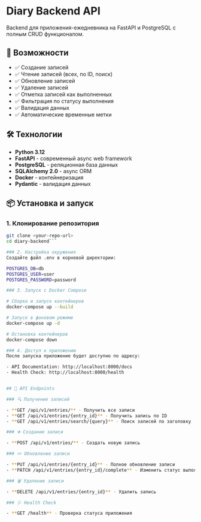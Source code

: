 # Diary Backend API

Backend для приложения-ежедневника на FastAPI и PostgreSQL с полным CRUD функционалом.

## 🚀 Возможности

- ✅ Создание записей
- ✅ Чтение записей (всех, по ID, поиск)
- ✅ Обновление записей
- ✅ Удаление записей
- ✅ Отметка записей как выполненных
- ✅ Фильтрация по статусу выполнения
- ✅ Валидация данных
- ✅ Автоматические временные метки

## 🛠️ Технологии

- **Python 3.12**
- **FastAPI** - современный async web framework
- **PostgreSQL** - реляционная база данных
- **SQLAlchemy 2.0** - async ORM
- **Docker** - контейнеризация
- **Pydantic** - валидация данных

## 📦 Установка и запуск

### 1. Клонирование репозитория
```bash
git clone <your-repo-url>
cd diary-backend```

### 2. Настройка окружения
Создайте файл .env в корневой директории:

POSTGRES_DB=db
POSTGRES_USER=user
POSTGRES_PASSWORD=password

### 3. Запуск с Docker Compose

# Сборка и запуск контейнеров
docker-compose up --build

# Запуск в фоновом режиме
docker-compose up -d

# Остановка контейнеров
docker-compose down

### 4. Доступ к приложению
После запуска приложение будет доступно по адресу:

- API Documentation: http://localhost:8000/docs
- Health Check: http://localhost:8000/health


## 📡 API Endpoints

### 🔍 Получение записей

- **GET /api/v1/entries/** - Получить все записи
- **GET /api/v1/entries/{entry_id}** - Получить запись по ID
- **GET /api/v1/entries/search/{query}** - Поиск записей по заголовку

### ➕ Создание записи

- **POST /api/v1/entries/** - Создать новую запись

### ✏️ Обновление записи

- **PUT /api/v1/entries/{entry_id}** - Полное обновление записи
- **PATCH /api/v1/entries/{entry_id}/complete** - Изменить статус выполнения

### 🗑️ Удаление записи

- **DELETE /api/v1/entries/{entry_id}** - Удалить запись

### 🩺 Health Check

- **GET /health** - Проверка статуса приложения